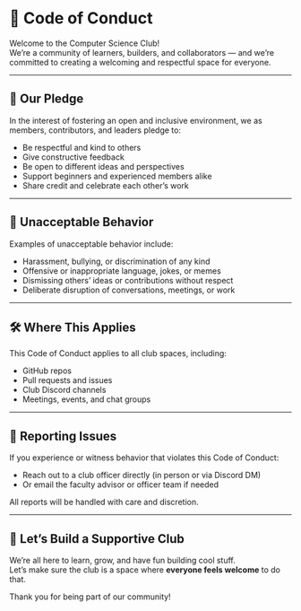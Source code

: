 # 🌟 Code of Conduct

Welcome to the Computer Science Club!  
We’re a community of learners, builders, and collaborators — and we’re committed to creating a welcoming and respectful space for everyone.

---

## 💬 Our Pledge

In the interest of fostering an open and inclusive environment, we as members, contributors, and leaders pledge to:

- Be respectful and kind to others
- Give constructive feedback
- Be open to different ideas and perspectives
- Support beginners and experienced members alike
- Share credit and celebrate each other’s work

---

## 🚫 Unacceptable Behavior

Examples of unacceptable behavior include:

- Harassment, bullying, or discrimination of any kind
- Offensive or inappropriate language, jokes, or memes
- Dismissing others’ ideas or contributions without respect
- Deliberate disruption of conversations, meetings, or work

---

## 🛠 Where This Applies

This Code of Conduct applies to all club spaces, including:

- GitHub repos
- Pull requests and issues
- Club Discord channels
- Meetings, events, and chat groups

---

## 📣 Reporting Issues

If you experience or witness behavior that violates this Code of Conduct:

- Reach out to a club officer directly (in person or via Discord DM)
- Or email the faculty advisor or officer team if needed

All reports will be handled with care and discretion.

---

## 💙 Let’s Build a Supportive Club

We’re all here to learn, grow, and have fun building cool stuff.  
Let’s make sure the club is a space where **everyone feels welcome** to do that.

Thank you for being part of our community!
